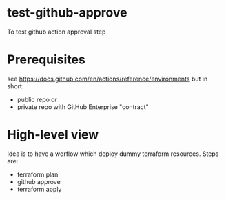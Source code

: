 # test-github-approve
To test github action approval step

# Prerequisites
see https://docs.github.com/en/actions/reference/environments but in short:
- public repo or
- private repo with GitHub Enterprise "contract"

# High-level view
Idea is to have a worflow which deploy dummy terraform resources. Steps are:
- terraform plan
- github approve
- terraform apply

